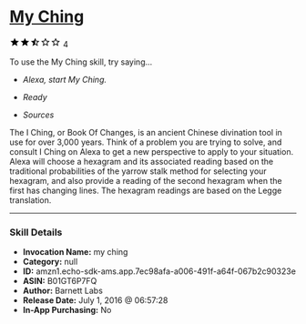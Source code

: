 # [My Ching](http://alexa.amazon.com/#skills/amzn1.echo-sdk-ams.app.7ec98afa-a006-491f-a64f-067b2c90323e)
![2.4 stars](../../images/ic_star_black_18dp_1x.png)![2.4 stars](../../images/ic_star_black_18dp_1x.png)![2.4 stars](../../images/ic_star_half_black_18dp_1x.png)![2.4 stars](../../images/ic_star_border_black_18dp_1x.png)![2.4 stars](../../images/ic_star_border_black_18dp_1x.png) 4

To use the My Ching skill, try saying...

* *Alexa, start My Ching.*

* *Ready*

* *Sources*

The I Ching, or Book Of Changes, is an ancient Chinese divination tool in use for over 3,000 years.  Think of a problem you are trying to solve, and consult I Ching on Alexa to get a new perspective to apply to your situation.  Alexa will choose a hexagram and its associated reading based on the traditional probabilities of the yarrow stalk method for selecting your hexagram, and also provide a reading of the second hexagram when the first has changing lines. The hexagram readings are based on the Legge translation.

***

### Skill Details

* **Invocation Name:** my ching
* **Category:** null
* **ID:** amzn1.echo-sdk-ams.app.7ec98afa-a006-491f-a64f-067b2c90323e
* **ASIN:** B01GT6P7FQ
* **Author:** Barnett Labs
* **Release Date:** July 1, 2016 @ 06:57:28
* **In-App Purchasing:** No
